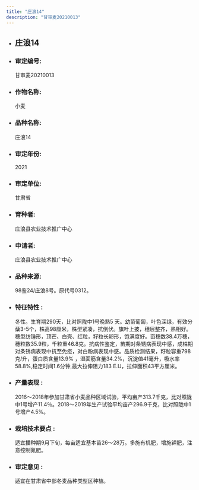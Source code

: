 ```yaml
---
title: "庄浪14"
description: "甘审麦20210013"
---
```

* ## 庄浪14
* ###  审定编号:  
   甘审麦20210013

*  ### 作物名称:  
   小麦

*   ###  品种名称: 
    庄浪14

*   ### 审定年份: 
    2021

*   ### 审定单位:  
    甘肃省

*   ### 育种者:  
    庄浪县农业技术推广中心

*   ### 申请者:  
    庄浪县农业技术推广中心

*   ### 品种来源:  
    98鉴24/庄浪8号。原代号0312。

*   ### 特征特性 : 
    冬性。生育期290天，比对照陇中1号晚熟5 天。幼苗葡匐，叶色深绿，有效分蘖3-5个，株高98厘米，株型紧凑，抗倒伏。旗叶上披，穗层整齐，熟相好。穗型纺锤形，顶芒、白壳、红粒，籽粒长卵形，饱满度好。亩穗数38.4万穗，穗粒数35.9粒，千粒重46.8克。抗病性鉴定，苗期对条锈病表现中感，成株期对条锈病表现中抗至免疫，对白粉病表现中感。品质检测结果，籽粒容重798克/升，蛋白质含量13.9% ，湿面筋含量34.2%，沉淀值41毫升，吸水率58.8%,稳定时间1.6分钟,最大拉伸阻力183 E.U，拉伸面积43平方厘米。

*   ### 产量表现 : 
    2016～2018年参加甘肃省小麦品种区域试验，平均亩产313.7千克，比对照陇中1号增产11.4％。2018～2019年生产试验平均亩产296.9千克，比对照陇中1号增产4.5%。

*   ### 栽培技术要点 : 
    适宜播种期9月下旬，每亩适宜基本苗26～28万。多施有机肥，增施钾肥，注意控制氮肥。

*   ### 审定意见 : 
    适宜在甘肃省中部冬麦品种类型区种植。
